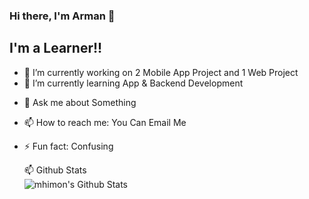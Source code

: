 ### Hi there, I'm Arman 👋


## I'm a Learner!!

- 🔭 I’m currently working on 2 Mobile App Project and 1 Web Project
- 🌱 I’m currently learning App & Backend Development
<!-- - 👯 I’m looking to collaborate on ... 
- 🤔 I’m looking for help with ... -->
- 💬 Ask me about Something
- 📫 How to reach me: You Can Email Me
- ⚡ Fun fact: Confusing



  <summary>📫 Github Stats</summary>

  
  <img align="left" alt="mhimon's Github Stats" src="https://github-readme-stats.vercel.app/api?username=armankt&show_icons=true&theme=radical" />

